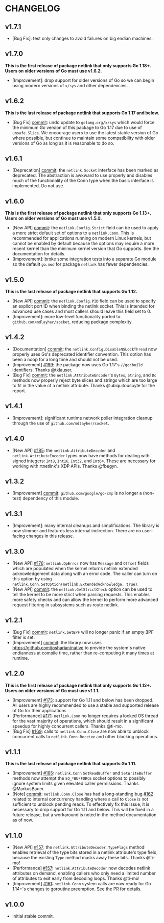 # CHANGELOG

## v1.7.1

- [Bug Fix]: test only changes to avoid failures on big endian machines.

## v1.7.0

**This is the first release of package netlink that only supports Go 1.18+.
Users on older versions of Go must use v1.6.2.**

- [Improvement]: drop support for older versions of Go so we can begin using
  modern versions of `x/sys` and other dependencies.

## v1.6.2

**This is the last release of package netlink that supports Go 1.17 and below.**

- [Bug Fix] [commit](https://github.com/mdlayher/netlink/commit/9f7f860d9865069cd1a6b4dee32a3095f0b841fc):
  undo update to `golang.org/x/sys` which would force the minimum Go version of
  this package to Go 1.17 due to use of `unsafe.Slice`. We encourage users to
  use the latest stable version of Go where possible, but continue to maintain
  some compatibility with older versions of Go as long as it is reasonable to do
  so.

## v1.6.1

- [Deprecation] [commit](https://github.com/mdlayher/netlink/commit/d1b69ea8697d721415c259ef8513ab699c6d3e96): 
  the `netlink.Socket` interface has been marked as deprecated. The abstraction
  is awkward to use properly and disables much of the functionality of the Conn
  type when the basic interface is implemented. Do not use.

## v1.6.0

**This is the first release of package netlink that only supports Go 1.13+.
Users on older versions of Go must use v1.5.0.**

- [New API] [commit](https://github.com/mdlayher/netlink/commit/ad9e2c41caa993e3f4b68831d6cb2cb05818275d):
  the `netlink.Config.Strict` field can be used to apply a more strict default
  set of options to a `netlink.Conn`. This is recommended for applications
  running on modern Linux kernels, but cannot be enabled by default because the
  options may require a more recent kernel than the minimum kernel version that
  Go supports. See the documentation for details.
- [Improvement]: broke some integration tests into a separate Go module so the
  default `go.mod` for package `netlink` has fewer dependencies.

## v1.5.0

**This is the last release of package netlink that supports Go 1.12.**

- [New API] [commit](https://github.com/mdlayher/netlink/commit/53a1c10065e51077659ceedf921c8f0807abe8c0):
  the `netlink.Config.PID` field can be used to specify an explicit port ID when
  binding the netlink socket. This is intended for advanced use cases and most
  callers should leave this field set to 0.
- [Improvement]: more low-level functionality ported to
  `github.com/mdlayher/socket`, reducing package complexity.

## v1.4.2

- [Documentation] [commit](https://github.com/mdlayher/netlink/commit/177e6364fb170d465d681c7c8a6283417a6d3e49):
  the `netlink.Config.DisableNSLockThread` now properly uses Go's deprecated
  identifier convention. This option has been a noop for a long time and should
  not be used.
- [Improvement] [#189](https://github.com/mdlayher/netlink/pull/189): the
  package now uses Go 1.17's `//go:build` identifiers. Thanks @tklauser.
- [Bug Fix]
  [commit](https://github.com/mdlayher/netlink/commit/fe6002e030928bd1f2a446c0b6c65e8f2df4ed5e):
  the `netlink.AttributeEncoder`'s `Bytes`, `String`, and `Do` methods now
  properly reject byte slices and strings which are too large to fit in the
  value of a netlink attribute. Thanks @ubiquitousbyte for the report.

## v1.4.1

- [Improvement]: significant runtime network poller integration cleanup through
  the use of `github.com/mdlayher/socket`.

## v1.4.0

- [New API] [#185](https://github.com/mdlayher/netlink/pull/185): the
  `netlink.AttributeDecoder` and `netlink.AttributeEncoder` types now have
  methods for dealing with signed integers: `Int8`, `Int16`, `Int32`, and
  `Int64`. These are necessary for working with rtnetlink's XDP APIs. Thanks
  @fbegyn.

## v1.3.2

- [Improvement]
  [commit](https://github.com/mdlayher/netlink/commit/ebc6e2e28bcf1a0671411288423d8116ff924d6d):
  `github.com/google/go-cmp` is no longer a (non-test) dependency of this module.

## v1.3.1

- [Improvement]: many internal cleanups and simplifications. The library is now
  slimmer and features less internal indirection. There are no user-facing
  changes in this release.

## v1.3.0

- [New API] [#176](https://github.com/mdlayher/netlink/pull/176):
  `netlink.OpError` now has `Message` and `Offset` fields which are populated
  when the kernel returns netlink extended acknowledgement data along with an
  error code. The caller can turn on this option by using
  `netlink.Conn.SetOption(netlink.ExtendedAcknowledge, true)`.
- [New API]
  [commit](https://github.com/mdlayher/netlink/commit/beba85e0372133b6d57221191d2c557727cd1499):
  the `netlink.GetStrictCheck` option can be used to tell the kernel to be more
  strict when parsing requests. This enables more safety checks and can allow
  the kernel to perform more advanced request filtering in subsystems such as
  route netlink.

## v1.2.1

- [Bug Fix]
  [commit](https://github.com/mdlayher/netlink/commit/d81418f81b0bfa2465f33790a85624c63d6afe3d):
  `netlink.SetBPF` will no longer panic if an empty BPF filter is set.
- [Improvement]
  [commit](https://github.com/mdlayher/netlink/commit/8014f9a7dbf4fd7b84a1783dd7b470db9113ff36):
  the library now uses https://github.com/josharian/native to provide the
  system's native endianness at compile time, rather than re-computing it many
  times at runtime.

## v1.2.0

**This is the first release of package netlink that only supports Go 1.12+.
Users on older versions of Go must use v1.1.1.**

- [Improvement] [#173](https://github.com/mdlayher/netlink/pull/173): support
  for Go 1.11 and below has been dropped. All users are highly recommended to
  use a stable and supported release of Go for their applications.
- [Performance] [#171](https://github.com/mdlayher/netlink/pull/171):
  `netlink.Conn` no longer requires a locked OS thread for the vast majority of
  operations, which should result in a significant speedup for highly concurrent
  callers. Thanks @ti-mo.
- [Bug Fix] [#169](https://github.com/mdlayher/netlink/pull/169): calls to
  `netlink.Conn.Close` are now able to unblock concurrent calls to
  `netlink.Conn.Receive` and other blocking operations.

## v1.1.1

**This is the last release of package netlink that supports Go 1.11.**

- [Improvement] [#165](https://github.com/mdlayher/netlink/pull/165):
  `netlink.Conn` `SetReadBuffer` and `SetWriteBuffer` methods now attempt the
  `SO_*BUFFORCE` socket options to possibly ignore system limits given elevated
  caller permissions. Thanks @MarkusBauer.
- [Note]
  [commit](https://github.com/mdlayher/netlink/commit/c5f8ab79aa345dcfcf7f14d746659ca1b80a0ecc):
  `netlink.Conn.Close` has had a long-standing bug
  [#162](https://github.com/mdlayher/netlink/pull/162) related to internal
  concurrency handling where a call to `Close` is not sufficient to unblock
  pending reads. To effectively fix this issue, it is necessary to drop support
  for Go 1.11 and below. This will be fixed in a future release, but a
  workaround is noted in the method documentation as of now.

## v1.1.0

- [New API] [#157](https://github.com/mdlayher/netlink/pull/157): the
  `netlink.AttributeDecoder.TypeFlags` method enables retrieval of the type bits
  stored in a netlink attribute's type field, because the existing `Type` method
  masks away these bits. Thanks @ti-mo!
- [Performance] [#157](https://github.com/mdlayher/netlink/pull/157): `netlink.AttributeDecoder`
  now decodes netlink attributes on demand, enabling callers who only need a
  limited number of attributes to exit early from decoding loops. Thanks @ti-mo!
- [Improvement] [#161](https://github.com/mdlayher/netlink/pull/161): `netlink.Conn`
  system calls are now ready for Go 1.14+'s changes to goroutine preemption.
  See the PR for details.

## v1.0.0

- Initial stable commit.
